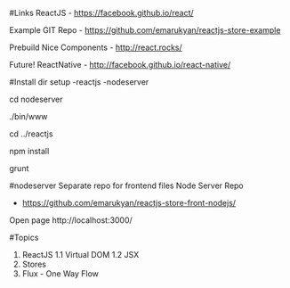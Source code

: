#Links
ReactJS - https://facebook.github.io/react/

Example GIT Repo - https://github.com/emarukyan/reactjs-store-example

Prebuild Nice Components - http://react.rocks/

Future!
ReactNative - http://facebook.github.io/react-native/



#Install
dir setup
	-reactjs
	-nodeserver

cd nodeserver

./bin/www

cd ../reactjs

npm install

grunt


#nodeserver 
Separate repo for frontend files
Node Server Repo
- https://github.com/emarukyan/reactjs-store-front-nodejs/

Open page
http://localhost:3000/


#Topics
1. ReactJS
1.1 Virtual DOM
1.2 JSX
2. Stores
3. Flux - One Way Flow
